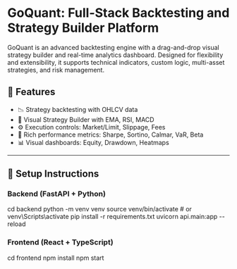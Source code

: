 # GoQuant: Full-Stack Backtesting and Strategy Builder Platform

GoQuant is an advanced backtesting engine with a drag-and-drop visual strategy builder and real-time analytics dashboard. Designed for flexibility and extensibility, it supports technical indicators, custom logic, multi-asset strategies, and risk management.

## 🌟 Features

- 📉 Strategy backtesting with OHLCV data
- 🧩 Visual Strategy Builder with EMA, RSI, MACD
- ⚙️ Execution controls: Market/Limit, Slippage, Fees
- 🧮 Rich performance metrics: Sharpe, Sortino, Calmar, VaR, Beta
- 📊 Visual dashboards: Equity, Drawdown, Heatmaps

---

## 🔧 Setup Instructions

### Backend (FastAPI + Python)
cd backend
python -m venv venv
source venv/bin/activate  # or venv\Scripts\activate
pip install -r requirements.txt
uvicorn api.main:app --reload



### Frontend (React + TypeScript)
cd frontend
npm install
npm start
